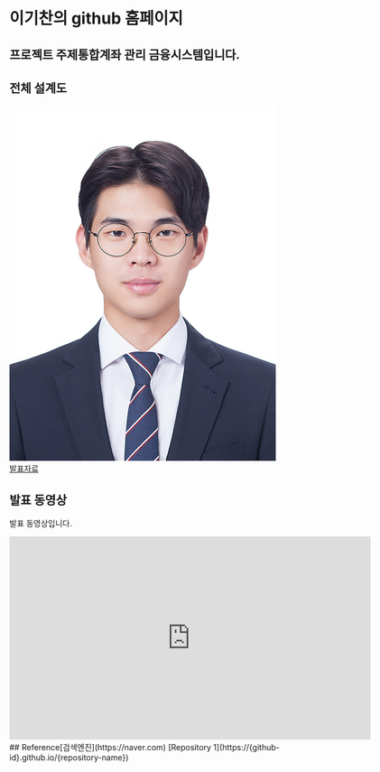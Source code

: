 # 이기찬의 github 홈페이지
## 프로젝트 주제통합계좌 관리 금융시스템입니다.
## 전체 설계도
<img src="반명함02IMG_0252.jpg"/><br>
[발표자료](/project.pptx)<br>
## 발표 동영상
발표 동영상입니다.
<iframe id="ytplayer" type="text/html" width="640" height="360" 
src="https://www.youtube.com/embed/reOGfxYJre0" frameborder="0"></iframe>
## Reference[검색엔진](https://naver.com)
[Repository 1](https://{github-id}.github.io/{repository-name}) 
